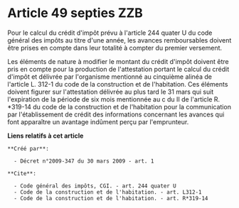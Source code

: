 # Article 49 septies ZZB

Pour le calcul du crédit d'impôt prévu à l'article 244 quater U du code général des impôts au titre d'une année, les avances
remboursables doivent être prises en compte dans leur totalité à compter du premier versement. 

Les éléments de nature à modifier le montant du crédit d'impôt doivent être pris en compte pour la production de
l'attestation portant le calcul du crédit d'impôt et délivrée par l'organisme mentionné au cinquième alinéa de l'article L.
312-1 du code de la construction et de l'habitation. Ces éléments doivent figurer sur l'attestation délivrée au plus tard le
31 mars qui suit l'expiration de la période de six mois mentionnée au c du II de l'article R. *319-14 du code de la
construction et de l'habitation pour la communication par l'établissement de crédit des informations concernant les avances
qui font apparaître un avantage indûment perçu par l'emprunteur.

**Liens relatifs à cet article**

	**Créé par**:

	  - Décret n°2009-347 du 30 mars 2009 - art. 1

	**Cite**:

	  - Code général des impôts, CGI. - art. 244 quater U
	  - Code de la construction et de l'habitation. - art. L312-1
	  - Code de la construction et de l'habitation. - art. R*319-14
